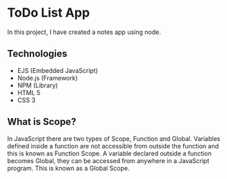 # ToDo List App

In this project, I have created a notes app using node.

## Technologies
- EJS (Embedded JavaScript)
- Node.js (Framework)
- NPM (Library)
- HTML 5
- CSS 3

## What is Scope?

In JavaScript there are two types of Scope, Function and Global. Variables defined inside a function are not accessible from outside the function and this is known as Function Scope. A variable declared outside a function becomes Global, they can be accessed from anywhere in a JavaScript program. This is known as a Global Scope.
